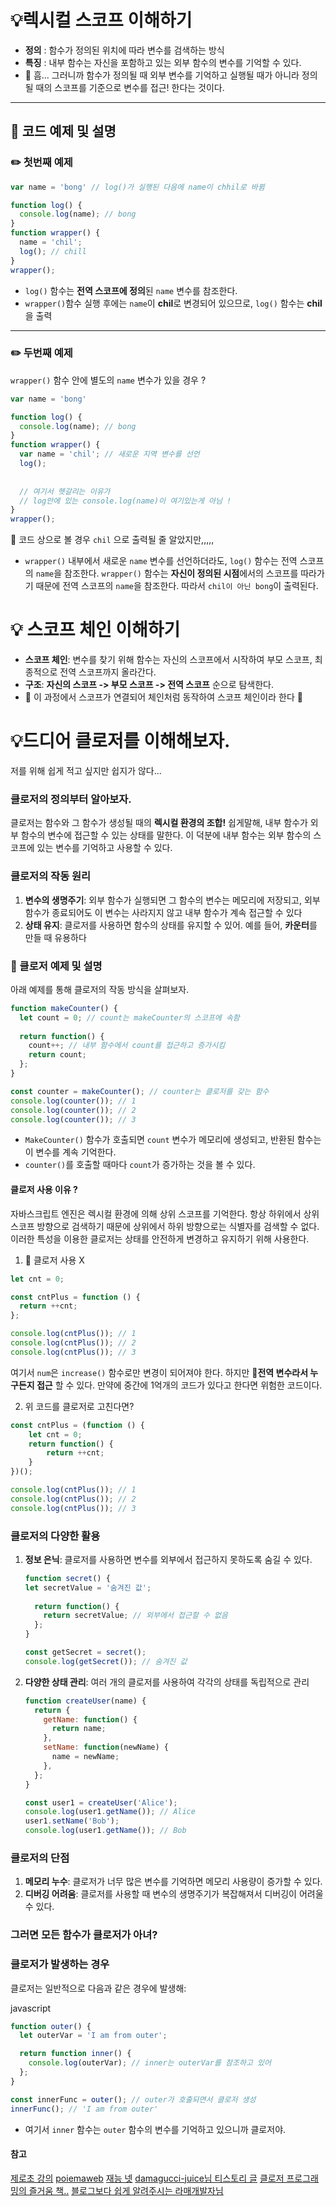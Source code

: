 # 💡렉시컬 스코프 이해하기

- **정의** : 함수가 정의된 위치에 따라 변수를 검색하는 방식
- **특징** : 내부 함수는 자신을 포함하고 있는 외부 함수의 변수를 기억할 수 있다.
- 🌚 흠... 그러니까 함수가 정의될 때 외부 변수를 기억하고 실행될 때가 아니라 정의될 때의 스코프를 기준으로 변수를 접근! 한다는 것이다.

***
## 🚀 코드 예제 및 설명
### ✏️ 첫번째 예제

```javascript
var name = 'bong' // log()가 실행된 다음에 name이 chhil로 바뀜

function log() {
  console.log(name); // bong
}
function wrapper() {
  name = 'chil';
  log(); // chill
}
wrapper();
```
- `log()` 함수는 **전역 스코프에 정의**된 `name` 변수를 참조한다.
- `wrapper()`함수 실행 후에는 `name`이 **chil**로 변경되어 있으므로, `log()` 함수는 **chil**을 출력

***
### ✏️ 두번째 예제
`wrapper()` 함수 안에 별도의 `name` 변수가 있을 경우 ?

```javascript
var name = 'bong'

function log() {
  console.log(name); // bong
}
function wrapper() {
  var name = 'chil'; // 새로운 지역 변수를 선언
  log();
  
  
  // 여기서 헷갈리는 이유가 
  // log안에 있는 console.log(name)이 여기있는게 아님 !
}
wrapper();
```
🌚 코드 상으로 볼 경우 `chil` 으로 출력될 줄 알았지만,,,,,
- `wrapper()` 내부에서 새로운 `name` 변수를 선언하더라도, `log()` 함수는 전역 스코프의 `name`을 참조한다.
	`wrapper()` 함수는 **자신이 정의된 시점**에서의 스코프를 따라가기 때문에 전역 스코프의 `name`을 참조한다. 따라서 `chil이 아닌 bong`이 출력된다.

# 💡 스코프 체인 이해하기

- **스코프 체인**: 변수를 찾기 위해 함수는 자신의 스코프에서 시작하여 부모 스코프, 최종적으로 전역 스코프까지 올라간다.
- **구조**: **자신의 스코프 -> 부모 스코프 -> 전역 스코프** 순으로 탐색한다.
- 🌚 이 과정에서 스코프가 연결되어 체인처럼 동작하여 스코프 체인이라 한다 🌚

# 💡드디어 클로저를 이해해보자.

저를 위해 쉽게 적고 싶지만 쉽지가 않다...
### **클로저의 정의**부터 알아보자.
클로저는 함수와 그 함수가 생성될 때의 **렉시컬 환경의 조합!** 쉽게말해, 내부 함수가 외부 함수의 변수에 접근할 수 있는 상태를 말한다. 이 덕분에 내부 함수는 외부 함수의 스코프에 있는 변수를 기억하고 사용할 수 있다.

### 클로저의 작동 원리

1. **변수의 생명주기**: 외부 함수가 실행되면 그 함수의 변수는 메모리에 저장되고, 외부 함수가 종료되어도 이 변수는 사라지지 않고 내부 함수가 계속 접근할 수 있다
2. **상태 유지**: 클로저를 사용하면 함수의 상태를 유지할 수 있어. 예를 들어, **카운터**를 만들 때 유용하다

### 🚀 클로저 예제 및 설명

아래 예제를 통해 클로저의 작동 방식을 살펴보자.

```javascript
function makeCounter() {
  let count = 0; // count는 makeCounter의 스코프에 속함
  
  return function() {
    count++; // 내부 함수에서 count를 접근하고 증가시킴
    return count;
  };
}

const counter = makeCounter(); // counter는 클로저를 갖는 함수
console.log(counter()); // 1
console.log(counter()); // 2
console.log(counter()); // 3
```
- `MakeCounter()` 함수가 호출되면 `count` 변수가 메모리에 생성되고, 반환된 함수는 이 변수를 계속 기억한다.
- `counter()`를 호출할 때마다 `count`가 증가하는 것을 볼 수 있다.

#### 클로저 사용 이유 ?

자바스크립트 엔진은 렉시컬 환경에 의해 상위 스코프를 기억한다.
항상 하위에서 상위 스코프 방향으로 검색하기 때문에 상위에서 하위 방향으로는 식별자를 검색할 수 없다.
이러한 특성을 이용한 클로저는 상태를 안전하게 변경하고 유지하기 위해 사용한다.

1. 🚀 클로저 사용 X

```javascript
let cnt = 0;

const cntPlus = function () {
  return ++cnt;
};

console.log(cntPlus()); // 1
console.log(cntPlus()); // 2
console.log(cntPlus()); // 3
```
여기서 `num`은  `increase()` 함수로만 변경이 되어져야 한다.
하지만 🌚**전역 변수라서 누구든지 접근** 할 수 있다. 만약에 중간에 1억개의 코드가 있다고 한다면 위험한 코드이다.

2. 위 코드를 클로저로 고친다면?
```javascript
const cntPlus = (function () {
	let cnt = 0;
	return function() {
		return ++cnt;
	}
})();

console.log(cntPlus()); // 1
console.log(cntPlus()); // 2
console.log(cntPlus()); // 3

```

### 클로저의 다양한 활용

1. **정보 은닉**: 클로저를 사용하면 변수를 외부에서 접근하지 못하도록 숨길 수 있다.
	```javascript
	function secret() {
	let secretValue = '숨겨진 값';
	  
	  return function() {
		return secretValue; // 외부에서 접근할 수 없음
	  };
	}

	const getSecret = secret();
	console.log(getSecret()); // 숨겨진 값
	```
    
2. **다양한 상태 관리**: 여러 개의 클로저를 사용하여 각각의 상태를 독립적으로 관리
    ```javascript
    function createUser(name) {
      return {
        getName: function() {
          return name;
        },
        setName: function(newName) {
          name = newName;
        },
      };
    }
    
    const user1 = createUser('Alice');
    console.log(user1.getName()); // Alice
    user1.setName('Bob');
    console.log(user1.getName()); // Bob
    ```
    
### 클로저의 단점

1. **메모리 누수**: 클로저가 너무 많은 변수를 기억하면 메모리 사용량이 증가할 수 있다.
2. **디버깅 어려움**: 클로저를 사용할 때 변수의 생명주기가 복잡해져서 디버깅이 어려울 수 있다.
### 그러면 모든 함수가 클로저가 아녀?

    

### 클로저가 발생하는 경우

클로저는 일반적으로 다음과 같은 경우에 발생해:

javascript

```javascript
function outer() {
  let outerVar = 'I am from outer';

  return function inner() {
    console.log(outerVar); // inner는 outerVar를 참조하고 있어
  };
}

const innerFunc = outer(); // outer가 호출되면서 클로저 생성
innerFunc(); // 'I am from outer'
```

- 여기서 `inner` 함수는 `outer` 함수의 변수를 기억하고 있으니까 클로저야.

#### 참고
[제로초 강의](https://www.youtube.com/watch?v=jVP4fFtSvsg)
[poiemaweb](https://poiemaweb.com/js-scope#7-%EB%A0%89%EC%8B%9C%EC%BB%AC-%EC%8A%A4%EC%BD%94%ED%94%84)
[재능 넷](https://www.jaenung.net/tree/1560)
[damagucci-juice님 티스토리 글](https://damagucci-juice.tistory.com/entry/8%EC%9D%BC%EC%B0%A8-%ED%81%B4%EB%A1%9C%EC%A0%80)
[클로저 프로그래밍의 즐거움 책..](https://www.yes24.com/Product/Goods/24555451)
[블로그보다 쉽게 알려주시는 라매개발자님](https://www.youtube.com/watch?v=LL0DGc5pg7A)


